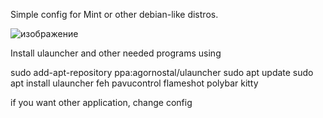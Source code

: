 Simple config for Mint or other debian-like distros.

![изображение](https://github.com/user-attachments/assets/1ece8a3d-c1ba-4ad3-bc9d-01980c7de8d4)

Install ulauncher and other needed programs using 


 sudo add-apt-repository ppa:agornostal/ulauncher
 sudo apt update
 sudo apt install ulauncher feh pavucontrol flameshot polybar kitty
 

if you want other application, change config
